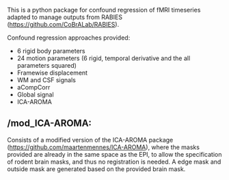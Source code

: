 This is a python package for confound regression of fMRI timeseries adapted to manage outputs from RABIES (https://github.com/CoBrALab/RABIES).

Confound regression approaches provided:
 * 6 rigid body parameters
 * 24 motion parameters (6 rigid, temporal derivative and the all parameters squared)
 * Framewise displacement
 * WM and CSF signals
 * aCompCorr
 * Global signal
 * ICA-AROMA


## /mod_ICA-AROMA:
  Consists of a modified version of the ICA-AROMA package (https://github.com/maartenmennes/ICA-AROMA), where the masks provided are already in the same space as the EPI, to allow the specification of rodent brain masks, and thus no registration is needed. A edge mask and outside mask are generated based on the provided brain mask.
